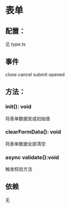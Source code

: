 # 表单

## 配置：

见 type.ts

## 事件

close
cancel
submit
opened

## 方法：

### init(): void

将表单数据变成初始值

### clearFormData(): void

将表单数据全部清空

### async validate():void

触发校验方法

## 依赖

无
